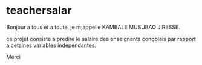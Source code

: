 # teachersalar
Bonjour a tous et a  toute,
je m;appelle KAMBALE MUSUBAO JIRESSE. 

ce projet consiste a predire le salaire des enseignants congolais par rapport a cetaines variables independantes.

Merci
